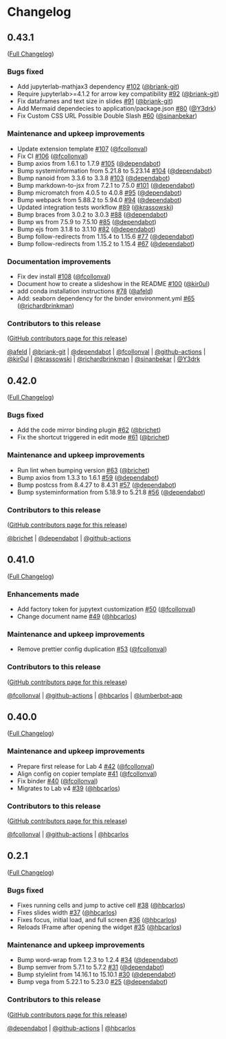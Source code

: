 # Changelog

<!-- <START NEW CHANGELOG ENTRY> -->

## 0.43.1

([Full Changelog](https://github.com/jupyterlab-contrib/rise/compare/jupyterlab-rise@0.42.0...7d188738160e2de8818f67c189bb7bdc4f6d6d05))

### Bugs fixed

- Add jupyterlab-mathjax3 dependency [#102](https://github.com/jupyterlab-contrib/rise/pull/102) ([@briank-git](https://github.com/briank-git))
- Require jupyterlab>=4.1.2 for arrow key compatibility [#92](https://github.com/jupyterlab-contrib/rise/pull/92) ([@briank-git](https://github.com/briank-git))
- Fix dataframes and text size in slides [#91](https://github.com/jupyterlab-contrib/rise/pull/91) ([@briank-git](https://github.com/briank-git))
- Add Mermaid dependecies to application/package.json [#80](https://github.com/jupyterlab-contrib/rise/pull/80) ([@Y3drk](https://github.com/Y3drk))
- Fix Custom CSS URL Possible Double Slash [#60](https://github.com/jupyterlab-contrib/rise/pull/60) ([@sinanbekar](https://github.com/sinanbekar))

### Maintenance and upkeep improvements

- Update extension template [#107](https://github.com/jupyterlab-contrib/rise/pull/107) ([@fcollonval](https://github.com/fcollonval))
- Fix CI [#106](https://github.com/jupyterlab-contrib/rise/pull/106) ([@fcollonval](https://github.com/fcollonval))
- Bump axios from 1.6.1 to 1.7.9 [#105](https://github.com/jupyterlab-contrib/rise/pull/105) ([@dependabot](https://github.com/dependabot))
- Bump systeminformation from 5.21.8 to 5.23.14 [#104](https://github.com/jupyterlab-contrib/rise/pull/104) ([@dependabot](https://github.com/dependabot))
- Bump nanoid from 3.3.6 to 3.3.8 [#103](https://github.com/jupyterlab-contrib/rise/pull/103) ([@dependabot](https://github.com/dependabot))
- Bump markdown-to-jsx from 7.2.1 to 7.5.0 [#101](https://github.com/jupyterlab-contrib/rise/pull/101) ([@dependabot](https://github.com/dependabot))
- Bump micromatch from 4.0.5 to 4.0.8 [#95](https://github.com/jupyterlab-contrib/rise/pull/95) ([@dependabot](https://github.com/dependabot))
- Bump webpack from 5.88.2 to 5.94.0 [#94](https://github.com/jupyterlab-contrib/rise/pull/94) ([@dependabot](https://github.com/dependabot))
- Updated integration tests workflow [#89](https://github.com/jupyterlab-contrib/rise/pull/89) ([@krassowski](https://github.com/krassowski))
- Bump braces from 3.0.2 to 3.0.3 [#88](https://github.com/jupyterlab-contrib/rise/pull/88) ([@dependabot](https://github.com/dependabot))
- Bump ws from 7.5.9 to 7.5.10 [#85](https://github.com/jupyterlab-contrib/rise/pull/85) ([@dependabot](https://github.com/dependabot))
- Bump ejs from 3.1.8 to 3.1.10 [#82](https://github.com/jupyterlab-contrib/rise/pull/82) ([@dependabot](https://github.com/dependabot))
- Bump follow-redirects from 1.15.4 to 1.15.6 [#77](https://github.com/jupyterlab-contrib/rise/pull/77) ([@dependabot](https://github.com/dependabot))
- Bump follow-redirects from 1.15.2 to 1.15.4 [#67](https://github.com/jupyterlab-contrib/rise/pull/67) ([@dependabot](https://github.com/dependabot))

### Documentation improvements

- Fix dev install [#108](https://github.com/jupyterlab-contrib/rise/pull/108) ([@fcollonval](https://github.com/fcollonval))
- Document how to create a slideshow in the README [#100](https://github.com/jupyterlab-contrib/rise/pull/100) ([@kir0ul](https://github.com/kir0ul))
- add conda installation instructions [#78](https://github.com/jupyterlab-contrib/rise/pull/78) ([@afeld](https://github.com/afeld))
- Add: seaborn dependency for the binder environment.yml [#65](https://github.com/jupyterlab-contrib/rise/pull/65) ([@richardbrinkman](https://github.com/richardbrinkman))

### Contributors to this release

([GitHub contributors page for this release](https://github.com/jupyterlab-contrib/rise/graphs/contributors?from=2023-12-12&to=2024-12-31&type=c))

[@afeld](https://github.com/search?q=repo%3Ajupyterlab-contrib%2Frise+involves%3Aafeld+updated%3A2023-12-12..2024-12-31&type=Issues) | [@briank-git](https://github.com/search?q=repo%3Ajupyterlab-contrib%2Frise+involves%3Abriank-git+updated%3A2023-12-12..2024-12-31&type=Issues) | [@dependabot](https://github.com/search?q=repo%3Ajupyterlab-contrib%2Frise+involves%3Adependabot+updated%3A2023-12-12..2024-12-31&type=Issues) | [@fcollonval](https://github.com/search?q=repo%3Ajupyterlab-contrib%2Frise+involves%3Afcollonval+updated%3A2023-12-12..2024-12-31&type=Issues) | [@github-actions](https://github.com/search?q=repo%3Ajupyterlab-contrib%2Frise+involves%3Agithub-actions+updated%3A2023-12-12..2024-12-31&type=Issues) | [@kir0ul](https://github.com/search?q=repo%3Ajupyterlab-contrib%2Frise+involves%3Akir0ul+updated%3A2023-12-12..2024-12-31&type=Issues) | [@krassowski](https://github.com/search?q=repo%3Ajupyterlab-contrib%2Frise+involves%3Akrassowski+updated%3A2023-12-12..2024-12-31&type=Issues) | [@richardbrinkman](https://github.com/search?q=repo%3Ajupyterlab-contrib%2Frise+involves%3Arichardbrinkman+updated%3A2023-12-12..2024-12-31&type=Issues) | [@sinanbekar](https://github.com/search?q=repo%3Ajupyterlab-contrib%2Frise+involves%3Asinanbekar+updated%3A2023-12-12..2024-12-31&type=Issues) | [@Y3drk](https://github.com/search?q=repo%3Ajupyterlab-contrib%2Frise+involves%3AY3drk+updated%3A2023-12-12..2024-12-31&type=Issues)

<!-- <END NEW CHANGELOG ENTRY> -->

## 0.42.0

([Full Changelog](https://github.com/jupyterlab-contrib/rise/compare/jupyterlab-rise-application@0.41.0...78cb44b74af2198ba4211a2c09cc5c2efc32b44d))

### Bugs fixed

- Add the code mirror binding plugin [#62](https://github.com/jupyterlab-contrib/rise/pull/62) ([@brichet](https://github.com/brichet))
- Fix the shortcut triggered in edit mode [#61](https://github.com/jupyterlab-contrib/rise/pull/61) ([@brichet](https://github.com/brichet))

### Maintenance and upkeep improvements

- Run lint when bumping version [#63](https://github.com/jupyterlab-contrib/rise/pull/63) ([@brichet](https://github.com/brichet))
- Bump axios from 1.3.3 to 1.6.1 [#59](https://github.com/jupyterlab-contrib/rise/pull/59) ([@dependabot](https://github.com/dependabot))
- Bump postcss from 8.4.27 to 8.4.31 [#57](https://github.com/jupyterlab-contrib/rise/pull/57) ([@dependabot](https://github.com/dependabot))
- Bump systeminformation from 5.18.9 to 5.21.8 [#56](https://github.com/jupyterlab-contrib/rise/pull/56) ([@dependabot](https://github.com/dependabot))

### Contributors to this release

([GitHub contributors page for this release](https://github.com/jupyterlab-contrib/rise/graphs/contributors?from=2023-09-12&to=2023-12-12&type=c))

[@brichet](https://github.com/search?q=repo%3Ajupyterlab-contrib%2Frise+involves%3Abrichet+updated%3A2023-09-12..2023-12-12&type=Issues) | [@dependabot](https://github.com/search?q=repo%3Ajupyterlab-contrib%2Frise+involves%3Adependabot+updated%3A2023-09-12..2023-12-12&type=Issues) | [@github-actions](https://github.com/search?q=repo%3Ajupyterlab-contrib%2Frise+involves%3Agithub-actions+updated%3A2023-09-12..2023-12-12&type=Issues)

## 0.41.0

([Full Changelog](https://github.com/jupyterlab-contrib/rise/compare/jupyterlab-rise-application@0.40.0...6f3dd328c70ae79c8a4db0bbd32fa79d541dda64))

### Enhancements made

- Add factory token for jupytext customization [#50](https://github.com/jupyterlab-contrib/rise/pull/50) ([@fcollonval](https://github.com/fcollonval))
- Change document name [#49](https://github.com/jupyterlab-contrib/rise/pull/49) ([@hbcarlos](https://github.com/hbcarlos))

### Maintenance and upkeep improvements

- Remove prettier config duplication [#53](https://github.com/jupyterlab-contrib/rise/pull/53) ([@fcollonval](https://github.com/fcollonval))

### Contributors to this release

([GitHub contributors page for this release](https://github.com/jupyterlab-contrib/rise/graphs/contributors?from=2023-08-01&to=2023-09-12&type=c))

[@fcollonval](https://github.com/search?q=repo%3Ajupyterlab-contrib%2Frise+involves%3Afcollonval+updated%3A2023-08-01..2023-09-12&type=Issues) | [@github-actions](https://github.com/search?q=repo%3Ajupyterlab-contrib%2Frise+involves%3Agithub-actions+updated%3A2023-08-01..2023-09-12&type=Issues) | [@hbcarlos](https://github.com/search?q=repo%3Ajupyterlab-contrib%2Frise+involves%3Ahbcarlos+updated%3A2023-08-01..2023-09-12&type=Issues) | [@lumberbot-app](https://github.com/search?q=repo%3Ajupyterlab-contrib%2Frise+involves%3Alumberbot-app+updated%3A2023-08-01..2023-09-12&type=Issues)

## 0.40.0

([Full Changelog](https://github.com/jupyterlab-contrib/rise/compare/jupyterlab-rise-application@0.2.1...03205e88c7be3faf1be8c9765dfc88c252740430))

### Maintenance and upkeep improvements

- Prepare first release for Lab 4 [#42](https://github.com/jupyterlab-contrib/rise/pull/42) ([@fcollonval](https://github.com/fcollonval))
- Align config on copier template [#41](https://github.com/jupyterlab-contrib/rise/pull/41) ([@fcollonval](https://github.com/fcollonval))
- Fix binder [#40](https://github.com/jupyterlab-contrib/rise/pull/40) ([@fcollonval](https://github.com/fcollonval))
- Migrates to Lab v4 [#39](https://github.com/jupyterlab-contrib/rise/pull/39) ([@hbcarlos](https://github.com/hbcarlos))

### Contributors to this release

([GitHub contributors page for this release](https://github.com/jupyterlab-contrib/rise/graphs/contributors?from=2023-07-26&to=2023-08-01&type=c))

[@fcollonval](https://github.com/search?q=repo%3Ajupyterlab-contrib%2Frise+involves%3Afcollonval+updated%3A2023-07-26..2023-08-01&type=Issues) | [@github-actions](https://github.com/search?q=repo%3Ajupyterlab-contrib%2Frise+involves%3Agithub-actions+updated%3A2023-07-26..2023-08-01&type=Issues) | [@hbcarlos](https://github.com/search?q=repo%3Ajupyterlab-contrib%2Frise+involves%3Ahbcarlos+updated%3A2023-07-26..2023-08-01&type=Issues)

## 0.2.1

([Full Changelog](https://github.com/jupyterlab-contrib/rise/compare/jupyterlab-rise-application@0.2.0...ce1e1f0c8628bd9560832da4d4d32e99b05aba29))

### Bugs fixed

- Fixes running cells and jump to active cell [#38](https://github.com/jupyterlab-contrib/rise/pull/38) ([@hbcarlos](https://github.com/hbcarlos))
- Fixes slides width [#37](https://github.com/jupyterlab-contrib/rise/pull/37) ([@hbcarlos](https://github.com/hbcarlos))
- Fixes focus, initial load, and full screen [#36](https://github.com/jupyterlab-contrib/rise/pull/36) ([@hbcarlos](https://github.com/hbcarlos))
- Reloads IFrame after opening the widget [#35](https://github.com/jupyterlab-contrib/rise/pull/35) ([@hbcarlos](https://github.com/hbcarlos))

### Maintenance and upkeep improvements

- Bump word-wrap from 1.2.3 to 1.2.4 [#34](https://github.com/jupyterlab-contrib/rise/pull/34) ([@dependabot](https://github.com/dependabot))
- Bump semver from 5.7.1 to 5.7.2 [#31](https://github.com/jupyterlab-contrib/rise/pull/31) ([@dependabot](https://github.com/dependabot))
- Bump stylelint from 14.16.1 to 15.10.1 [#30](https://github.com/jupyterlab-contrib/rise/pull/30) ([@dependabot](https://github.com/dependabot))
- Bump vega from 5.22.1 to 5.23.0 [#25](https://github.com/jupyterlab-contrib/rise/pull/25) ([@dependabot](https://github.com/dependabot))

### Contributors to this release

([GitHub contributors page for this release](https://github.com/jupyterlab-contrib/rise/graphs/contributors?from=2023-02-26&to=2023-07-26&type=c))

[@dependabot](https://github.com/search?q=repo%3Ajupyterlab-contrib%2Frise+involves%3Adependabot+updated%3A2023-02-26..2023-07-26&type=Issues) | [@github-actions](https://github.com/search?q=repo%3Ajupyterlab-contrib%2Frise+involves%3Agithub-actions+updated%3A2023-02-26..2023-07-26&type=Issues) | [@hbcarlos](https://github.com/search?q=repo%3Ajupyterlab-contrib%2Frise+involves%3Ahbcarlos+updated%3A2023-02-26..2023-07-26&type=Issues)
